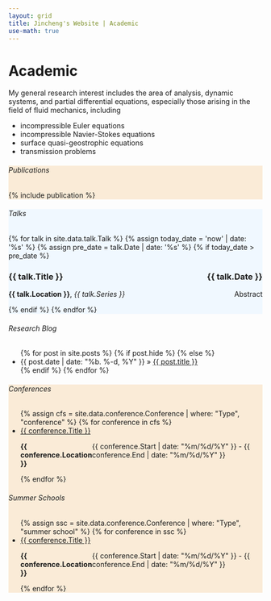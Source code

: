 ```yaml
---
layout: grid
title: Jincheng's Website | Academic
use-math: true
---
```


<div>
<div class="content" markdown="1">

# Academic

My general research interest includes the area of analysis, dynamic systems, and partial differential equations, especially those arising in the field of fluid mechanics, including 

* incompressible Euler equations
* incompressible Navier-Stokes equations 
* surface quasi-geostrophic equations
* transmission problems

</div>
</div>

<div style="background-color:antiquewhite" id="publications">
<div class="content" markdown="1">

###### Publications

{% include publication %}

<!-- ### Preprints
1. Alexis Vasseur, Jincheng Yang: *Layer Separation of the 3D Incompressible Navier-Stokes Equation in a Bounded Domain*, submitted (2023) [[arXiv:2303.05236](https://arxiv.org/abs/2303.05236)][[pdf](https://arxiv.org/pdf/2303.05236.pdf)]
2. Alexis Vasseur, Jincheng Yang: *Boundary Vorticity Estimates for Navier-Stokes and Application to the Inviscid Limit*, to appear in [SIAM Journal on Mathematical Analysis](https://www.siam.org/publications/journals/siam-journal-on-mathematical-analysis-sima) (2023) [[arXiv:2110.02426](https://arxiv.org/abs/2110.02426)][[pdf](https://arxiv.org/pdf/2110.02426.pdf)]
3. Luhao Zhang, Jincheng Yang, Rui Gao: *Optimal Robust Policy for Feature-Based Newsvendor*, to appear in [Management Science](https://pubsonline.informs.org/journal/mnsc/) (2022) [[Opt-Online](http://www.optimization-online.org/DB_HTML/2021/12/8749.html)][[pdf](https://optimization-online.org/wp-content/uploads/2021/12/Big_Data_Newsvendor-2.pdf)]
4. Luhao Zhang, Jincheng Yang, Rui Gao: *A Simple and General Duality Proof for Wasserstein Distributionally Robust Optimization*, submitted (2022) [[arXiv:2205.00362](https://arxiv.org/abs/2205.00362)][[pdf](https://arxiv.org/pdf/2205.00362)]
5. Jincheng Yang, Luhao Zhang, Ningyuan Chen, Rui Gao, Ming Hu: *Decision-making with Side Information: A Causal Transport Robust Approach*, preprint (2022) [[Opt-Online](https://optimization-online.org/2022/10/decision-making-with-side-information-a-causal-transport-robust-approach/)][[pdf](https://optimization-online.org/wp-content/uploads/2022/10/DRO_with_side_info__1st_part_-2-1.pdf)]

### Journal Articles

1. Jincheng Yang, Zhiwu Lin: *Linear Inviscid Damping for Couette Flow in Stratified Fluid*, [Journal of Mathematical Fluid Mechanics](https://doi.org/10.1007/s00021-017-0328-3), **20:** 445-472 (2018) [[arXiv:1610.08924](https://arxiv.org/abs/1610.08924)][[pdf]({{ site.baseurl }}/assets/files/Linear Inviscid Damping for Couette Flow in Stratified Fluid.pdf)]
2. Zhiwu Lin, Jincheng Yang, Hao Zhu: *Barotropic Instability of Shear Flows*, [Studies in Applied Mathematics](https://doi.org/10.1111/sapm.12297), **144:** 289-326 (2020) [[arXiv:1801.00950](https://arxiv.org/abs/1801.00950)][[pdf]({{ site.baseurl }}/assets/files/Barotropic Instability of Shear Flows.pdf)]
3. Alexis F. Vasseur, Jincheng Yang: *Second Derivatives Estimate of Suitable Solutions to the 3D Navier-Stokes Equations*, [Archive for Rational Mechanics and Analysis](https://doi.org/10.1007/s00205-021-01661-4), **241:** 683–727 (2021) [[arXiv:2009.14291](https://arxiv.org/abs/2009.14291)][[pdf]({{ site.baseurl }}/assets/files/Second Derivatives Estimate of Suitable Solutions to the 3D Navier–Stokes Equations.pdf)]
4. Jincheng Yang: *Construction of Maximal Functions associated with Skewed Cylinders Generated by Incompressible Flows and Applications*, [Annales de l'Institut Henri Poincaré C, Analyse Non Linéaire](https://doi.org/10.4171/aihpc/20), **39:** 793–818 (2022) [[arXiv:2008.05588](https://arxiv.org/abs/2008.05588)][[pdf]({{ site.baseurl }}/assets/files/Construction of Maximal Functions associated with Skewed Cylinders Generated by Incompressible Flows and Applications.pdf)]

### Book

1. Tao Xie, Xiangqian Cheng, Jincheng Yang: *RAPTOR Programme Design Tutorial*, [Tsinghua University Press](http://www.tup.tsinghua.edu.cn/booksCenter/book_05438303.html), Beijing (2014)

### Theses

1. Undergraduate thesis: *Linear Inviscid Damping of a Shear Flow in a Half-Space and a Finite Channel*, supervised by Prof. Dongsheng Li and Prof. Zhiwu Lin [[slides]({{ site.baseurl }}/assets/files/bachelor-slides.pdf)][[pdf]({{ site.baseurl }}/assets/files/bachelor.pdf)]
2. Doctoral thesis: *Partial regularity results for the three-dimensional incompressible Navier-Stokes equation*, supervised by Prof. Luis Caffarelli and Prof. Alexis Vasseur [[slides]({{ site.baseurl }}/assets/files/doctoral-slides.pdf)][[pdf]({{ site.baseurl }}/assets/files/doctoral.pdf)] -->

</div>
</div>

<div style="background-color:aliceblue" id="talks">
<div class="content" markdown="1">

###### Talks

{% for talk in site.data.talk.Talk %}
{% assign today_date = 'now' | date: '%s' %}
{% assign pre_date = talk.Date | date: '%s' %}
{% if today_date > pre_date %}

<div>

<h3 style="display: flex; justify-content: space-between">
<span>
	{{ talk.Title }}
</span>
<span>
	{{ talk.Date }}
</span>
</h3>

<div style="display: flex; justify-content: space-between">
<span>
	<b>{{ talk.Location }}</b>, <i>{{ talk.Series }}</i>
</span>
<span>
	<a style = "cursor:pointer" onclick="detail = document.getElementById('{{ talk.Date }}'); if(detail.style.display === 'none'){detail.style.display = 'block';}else{detail.style.display='none';}">Abstract</a>
</span>
</div>

<div id="{{ talk.Date }}" style='display:none'>
	<p><b>Abstract</b>: {{ talk.Abstract }}</p>
</div>	

</div>

{% endif %}
{% endfor %}

</div>
</div>

<div id="blog">
<div class="content" markdown="1">

###### Research Blog

<div class="post">
<ul class="posts">
{% for post in site.posts %}
{% if post.hide %}
{% else %}
	<li><span>{{ post.date | date: "%b. %-d, %Y" }}</span> » <a href="{{ site.baseurl }}{{ post.url }}.html" title="{{ post.title }}">{{ post.title }}</a></li>
{% endif %}
{% endfor %}
</ul>
</div>

</div>
</div>

<div style="background-color:antiquewhite" id="conferences">
<div class="content" markdown="1">

###### Conferences

<ul>
{% assign cfs = site.data.conference.Conference | where: "Type", "conference" %}
{% for conference in cfs %}
	<li>
		<a href = "{{ conference.URL }}"> {{ conference.Title }} </a>
		<p style="display: flex; justify-content: space-between">
			<span>
				<b>{{ conference.Location }}</b>
			</span>
			<span>
				{{ conference.Start | date: "%m/%d/%Y" }} - {{ conference.End | date: "%m/%d/%Y" }}
			</span>
		</p>
	</li>
{% endfor %}
</ul>

###### Summer Schools

<ul>
{% assign ssc = site.data.conference.Conference | where: "Type", "summer school" %}
{% for conference in ssc %}
	<li>
		<a href = "{{ conference.URL }}"> {{ conference.Title }} </a>
		<p style="display: flex; justify-content: space-between">
			<span>
				<b>{{ conference.Location }}</b>
			</span>
			<span>
				{{ conference.Start | date: "%m/%d/%Y" }} - {{ conference.End | date: "%m/%d/%Y" }}
			</span>
		</p>
	</li>
{% endfor %}
</ul>

</div>
</div>


